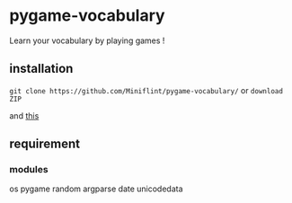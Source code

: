 # pygame-vocabulary
Learn your vocabulary by playing games !

## installation
`git clone https://github.com/Miniflint/pygame-vocabulary/` or `download ZIP`

and [this](https://github.com/Miniflint/pygame-vocabulary/README.md#modules)

## requirement
### modules
os
pygame
random
argparse
date
unicodedata
